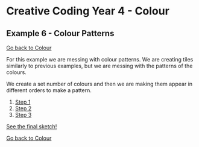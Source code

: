 # Creative Coding Year 4 - Colour
## Example 6 - Colour Patterns

[Go back to Colour](../)

 For this example we are messing with colour patterns. We are creating tiles similarly to previous examples, but we are messing with the patterns of the colours.

 We create a set number of colours and then we are making them appear in different orders to make a pattern.

1. [Step 1](Step1/)
2. [Step 2](Step2/)
3. [Step 3](Step3/)

[See the final sketch!](Step3/index.html)

[Go back to Colour](../)
